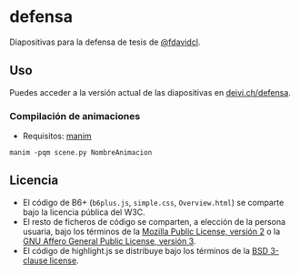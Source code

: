 # defensa

Diapositivas para la defensa de tesis de [@fdavidcl](https://github.com/fdavidcl).

## Uso

Puedes acceder a la versión actual de las diapositivas en [deivi.ch/defensa](https://deivi.ch/defensa).

### Compilación de animaciones

- Requisitos: [manim](https://docs.manim.community/en/stable/installation.html)

```shell
manim -pqm scene.py NombreAnimacion
```

## Licencia

- El código de B6+ (`b6plus.js`, `simple.css`, `Overview.html`) se comparte bajo la licencia pública del W3C.
- El resto de ficheros de código se comparten, a elección de la persona usuaria, bajo los términos de la [Mozilla Public License, versión 2](https://www.mozilla.org/en-US/MPL/2.0/) o la [GNU Affero General Public License, versión 3](https://www.gnu.org/licenses/agpl-3.0.en.html).
- El código de highlight.js se distribuye bajo los términos de la [BSD 3-clause license](https://opensource.org/licenses/BSD-3-Clause).